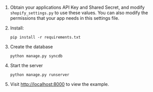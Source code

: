 
1.  Obtain your applications API Key and Shared Secret, and modify
    `shopify_settings.py` to use these values. You can also modify
    the permissions that your app needs in this settings file.

2.  Install:

    ```shell
    pip install -r requirements.txt
    ```

3.  Create the database

    ```shell
    python manage.py syncdb
    ```

4.  Start the server

    ```shell
    python manage.py runserver
    ```

5.  Visit <http://localhost:8000> to view the example.
